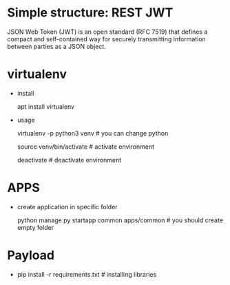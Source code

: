 # Simple structure: REST JWT
JSON Web Token (JWT) is an open standard (RFC 7519) that defines a compact and self-contained way for securely transmitting information between parties as a JSON object.

# virtualenv
 - install 

    apt install virtualenv
 - usage
  
    virtualenv -p python3 venv # you can change python
   
    source venv/bin/activate # activate environment
   
    deactivate # deactivate environment

# APPS
 - create application in specific folder

    python manage.py startapp common apps/common # you should create empty folder


# Payload
 - pip install -r requirements.txt # installing libraries 